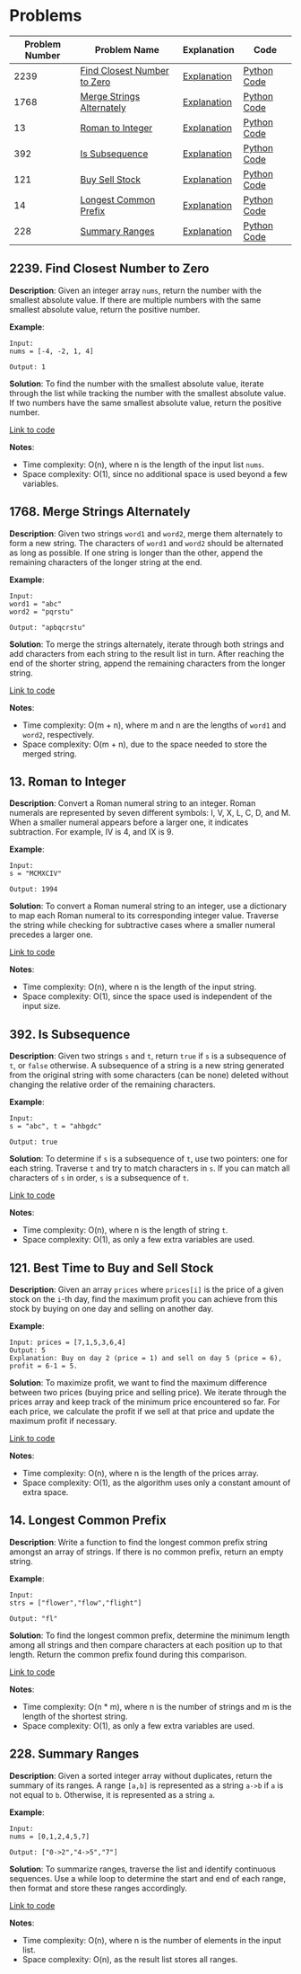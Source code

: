 # Problems

| Problem Number | Problem Name                                   | Explanation                                    | Code                                                  |
|----------------|------------------------------------------------|------------------------------------------------|-------------------------------------------------------|
| 2239           | [Find Closest Number to Zero](#2239-find-closest-number-to-zero) | [Explanation](#2239-find-closest-number-to-zero) | [Python Code](./2239_find_closest_number_to_zero.py) |
| 1768           | [Merge Strings Alternately](#1768-merge-strings-alternately) | [Explanation](#1768-merge-strings-alternately) | [Python Code](./1768_merge_strings_alternately.py)  |
| 13             | [Roman to Integer](#13-roman-to-integer) | [Explanation](#13-roman-to-integer)               | [Python Code](./13_roman_to_integer.py)            |
| 392            | [Is Subsequence](#392-is-subsequence) | [Explanation](#392-is-subsequence)               | [Python Code](./392_is_subsequence.py)             |
| 121            | [Buy Sell Stock](#121-best-time-to-buy-and-sell-stock) | [Explanation](#121-best-time-to-buy-and-sell-stock)          | [Python Code](./121_buy_sell_stock.py)       |
| 14             | [Longest Common Prefix](#14-longest-common-prefix) | [Explanation](#14-longest-common-prefix) | [Python Code](./14_longest_common_prefix.py) |
| 228            | [Summary Ranges](#228-summary-ranges) | [Explanation](#228-summary-ranges) | [Python Code](./228_summary_ranges.py) |

## 2239. Find Closest Number to Zero

**Description**:
Given an integer array `nums`, return the number with the smallest absolute value. If there are multiple numbers with the same smallest absolute value, return the positive number.

**Example**:
```plaintext
Input:
nums = [-4, -2, 1, 4]

Output: 1
```

**Solution**:
To find the number with the smallest absolute value, iterate through the list while tracking the number with the smallest absolute value. If two numbers have the same smallest absolute value, return the positive number.

[Link to code](2239_find_closest_number_to_zero.py)

**Notes**:
- Time complexity: O(n), where n is the length of the input list `nums`.
- Space complexity: O(1), since no additional space is used beyond a few variables.

## 1768. Merge Strings Alternately

**Description**:
Given two strings `word1` and `word2`, merge them alternately to form a new string. The characters of `word1` and `word2` should be alternated as long as possible. If one string is longer than the other, append the remaining characters of the longer string at the end.

**Example**:
```plaintext
Input:
word1 = "abc"
word2 = "pqrstu"

Output: "apbqcrstu"
```

**Solution**:
To merge the strings alternately, iterate through both strings and add characters from each string to the result list in turn. After reaching the end of the shorter string, append the remaining characters from the longer string.

[Link to code](1768_merge_strings_alternately.py)

**Notes**:
- Time complexity: O(m + n), where m and n are the lengths of `word1` and `word2`, respectively.
- Space complexity: O(m + n), due to the space needed to store the merged string.

## 13. Roman to Integer

**Description**:
Convert a Roman numeral string to an integer. Roman numerals are represented by seven different symbols: I, V, X, L, C, D, and M. When a smaller numeral appears before a larger one, it indicates subtraction. For example, IV is 4, and IX is 9.

**Example**:
```plaintext
Input:
s = "MCMXCIV"

Output: 1994
```

**Solution**:
To convert a Roman numeral string to an integer, use a dictionary to map each Roman numeral to its corresponding integer value. Traverse the string while checking for subtractive cases where a smaller numeral precedes a larger one.

[Link to code](13_roman_to_integer.py)

**Notes**:
- Time complexity: O(n), where n is the length of the input string.
- Space complexity: O(1), since the space used is independent of the input size.

## 392. Is Subsequence

**Description**:
Given two strings `s` and `t`, return `true` if `s` is a subsequence of `t`, or `false` otherwise. A subsequence of a string is a new string generated from the original string with some characters (can be none) deleted without changing the relative order of the remaining characters.

**Example**:
```plaintext
Input:
s = "abc", t = "ahbgdc"

Output: true
```

**Solution**:
To determine if `s` is a subsequence of `t`, use two pointers: one for each string. Traverse `t` and try to match characters in `s`. If you can match all characters of `s` in order, `s` is a subsequence of `t`.

[Link to code](392_is_subsequence.py)

**Notes**:
- Time complexity: O(n), where n is the length of string `t`.
- Space complexity: O(1), as only a few extra variables are used.

## 121. Best Time to Buy and Sell Stock

**Description**:
Given an array `prices` where `prices[i]` is the price of a given stock on the `i`-th day, find the maximum profit you can achieve from this stock by buying on one day and selling on another day.

**Example**:
```plaintext
Input: prices = [7,1,5,3,6,4]
Output: 5
Explanation: Buy on day 2 (price = 1) and sell on day 5 (price = 6), profit = 6-1 = 5.
```

**Solution**:
To maximize profit, we want to find the maximum difference between two prices (buying price and selling price). We iterate through the prices array and keep track of the minimum price encountered so far. For each price, we calculate the profit if we sell at that price and update the maximum profit if necessary.

[Link to code](121_buy_sell_stock.py)

**Notes**:
- Time complexity: O(n), where n is the length of the prices array.
- Space complexity: O(1), as the algorithm uses only a constant amount of extra space.

## 14. Longest Common Prefix

**Description**:
Write a function to find the longest common prefix string amongst an array of strings. If there is no common prefix, return an empty string.

**Example**:
```plaintext
Input:
strs = ["flower","flow","flight"]

Output: "fl"
```

**Solution**:
To find the longest common prefix, determine the minimum length among all strings and then compare characters at each position up to that length. Return the common prefix found during this comparison.

[Link to code](14_longest_common_prefix.py)

**Notes**:
- Time complexity: O(n * m), where n is the number of strings and m is the length of the shortest string.
- Space complexity: O(1), as only a few extra variables are used.

## 228. Summary Ranges

**Description**:
Given a sorted integer array without duplicates, return the summary of its ranges. A range `[a,b]` is represented as a string `a->b` if `a` is not equal to `b`. Otherwise, it is represented as a string `a`.

**Example**:
```plaintext
Input:
nums = [0,1,2,4,5,7]

Output: ["0->2","4->5","7"]
```

**Solution**:
To summarize ranges, traverse the list and identify continuous sequences. Use a while loop to determine the start and end of each range, then format and store these ranges accordingly.

[Link to code](228_summary_ranges.py)

**Notes**:
- Time complexity: O(n), where n is the number of elements in the input list.
- Space complexity: O(n), as the result list stores all ranges.